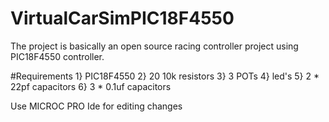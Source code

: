 # VirtualCarSimPIC18F4550
The project is basically an open source racing controller project using PIC18F4550 controller. 

#Requirements
1} PIC18F4550
2} 20 10k resistors
3} 3 POTs
4} led's 
5} 2 * 22pf capacitors
6} 3 * 0.1uf capacitors

Use MICROC PRO Ide for editing changes

